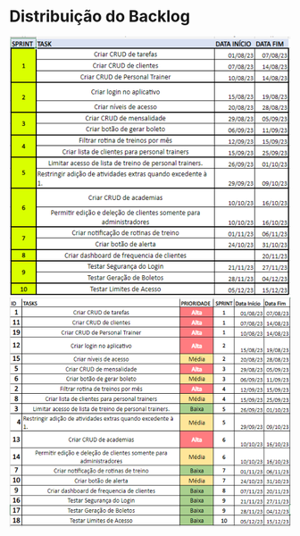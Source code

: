 # Distribuição do Backlog


<img src="https://github.com/FelipeASousa/trabalho_semestral_FGTI/blob/main/DistribuicaoBacklog/Distribuicao_Backlog.PNG?raw=true"/>
<img src="https://github.com/FelipeASousa/trabalho_semestral_FGTI/blob/main/DistribuicaoBacklog/Distribuicao_2.PNG?raw=true"/>
